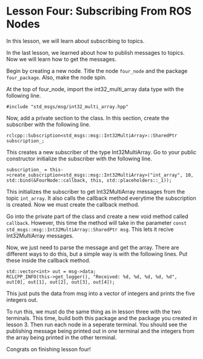 # Lesson Four: Subscribing From ROS Nodes

In this lesson, we will learn about subscribing to topics.

In the last lesson, we learned about how to publish messages to topics. Now we will learn how to get the messages.

Begin by creating a new node. Title the node `four_node` and the package `four_package`. Also, make the node spin.

At the top of four_node, import the int32_multi_array data type with the following line.

```
#include "std_msgs/msg/int32_multi_array.hpp"
```

Now, add a private section to the class. In this section, create the subscriber with the following line.

```
rclcpp::Subscription<std_msgs::msg::Int32MultiArray>::SharedPtr subscription_;
```

This creates a new subscriber of the type Int32MultiArray. Go to your public constructor initialize the subscriber with the following line.

```
subscription_ = this->create_subscription<std_msgs::msg::Int32MultiArray>("int_array", 10, std::bind(&FourNode::callback, this, std::placeholders::_1));
```

This initializes the subscriber to get Int32MultiArray messages from the topic `int_array`. It also calls the callback method everytime the subscription is created. Now we must create the callback method.

Go into the private part of the class and create a new void method called `callback`. However, this time the method will take in the parameter `const std_msgs::msg::Int32MultiArray::SharedPtr msg`. This lets it recive Int32MultiArray messages.

Now, we just need to parse the message and get the array. There are different ways to do this, but a simple way is with the following lines. Put these inside the callback method.

```
std::vector<int> out = msg->data;
RCLCPP_INFO(this->get_logger(), "Received: %d, %d, %d, %d, %d", out[0], out[1], out[2], out[3], out[4]);
```

This just puts the data from msg into a vector of integers and prints the five integers out.

To run this, we must do the same thing as in lesson three with the two terminals. This time, build both this package and the package you created in lesson 3. Then run each node in a seperate terminal. You should see the publishing message being printed out in one terminal and the integers from the array being printed in the other terminal.

Congrats on finishing lesson four!